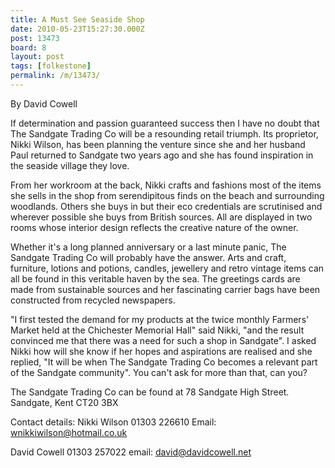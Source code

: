 ```yaml
---
title: A Must See Seaside Shop
date: 2010-05-23T15:27:30.000Z
post: 13473
board: 8
layout: post
tags: [folkestone]
permalink: /m/13473/
---
```

By David Cowell

If determination and passion guaranteed success then I have no doubt that The Sandgate Trading Co will be a resounding retail triumph. Its proprietor, Nikki Wilson, has been planning the venture since she and her husband Paul returned to Sandgate two years ago and she has found inspiration in the seaside village they love.

From her workroom at the back, Nikki crafts and fashions most of the items she sells in the shop from serendipitous finds on the beach and surrounding woodlands. Others she buys in but their eco credentials are scrutinised and wherever possible she buys from British sources. All are displayed in two rooms whose interior design reflects the creative nature of the owner.

Whether it's a long planned anniversary or a last minute panic, The Sandgate Trading Co will probably have the answer. Arts and craft, furniture, lotions and potions, candles, jewellery and retro vintage items can all be found in this veritable haven by the sea. The greetings cards are made from sustainable sources and her fascinating carrier bags have been constructed from recycled newspapers.

"I first tested the demand for my products at the twice monthly Farmers' Market held at the Chichester Memorial Hall" said Nikki, "and the result convinced me that there was a need for such a shop in Sandgate". I asked Nikki how will she know if her hopes and aspirations are realised and she replied, "It will be when The Sandgate Trading Co becomes a relevant part of the Sandgate community". You can't ask for more than that, can you?

The Sandgate Trading Co can be found at 78 Sandgate High Street. Sandgate, Kent CT20 3BX

Contact details: 
Nikki Wilson
01303 226610
Email: wnikkiwilson@hotmail.co.uk

David Cowell
01303 257022
email: david@davidcowell.net
